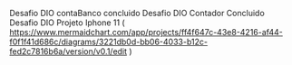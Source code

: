 Desafio DIO contaBanco concluido
Desafio DIO Contador Concluido
Desafio DIO Projeto Iphone 11 ( https://www.mermaidchart.com/app/projects/ff4f647c-43e8-4216-af44-f0f1f41d686c/diagrams/3221db0d-bb06-4033-b12c-fed2c7816b6a/version/v0.1/edit )
